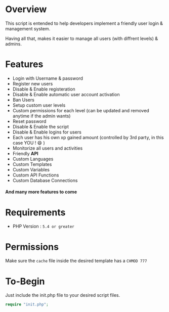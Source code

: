 # Overview
This script is entended to help developers implement a friendly user login & management system.

Having all that, makes it easier to manage all users (with diffrent levels) & admins. 

# Features
- Login with Username & password
- Register new users
- Disable & Enable registeration
- Disable & Enable automatic user account activation
- Ban Users
- Setup custom user levels
- Custom permissions for each level (can be updated and removed anytime if the admin wants)
- Reset password
- Disable & Enable the script
- Disable & Enable logins for users
- Each user has his own xp gained amount (controlled by 3rd party, in this case YOU ! :smile: )
- Monitorize all users and activities
- Friendly **API**
- Custom Languages
- Custom Templates
- Custom Variables
- Custom API Functions
- Custom Database Connections

#### And many more features to come

# Requirements
- PHP Version : ``` 5.4 or greater ```

# Permissions
Make sure the ``` cache ``` file inside the desired template has a ``` CHMOD 777 ```

# To-Begin
Just include the init.php file to your desired script files.

```php
require "init.php";
```
